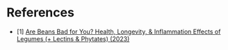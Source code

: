 # References
- [1] [Are Beans Bad for You? Health, Longevity, & Inflammation Effects of Legumes (+ Lectins & Phytates) (2023)](https://www.youtube.com/watch?v=md_bUz07s90)